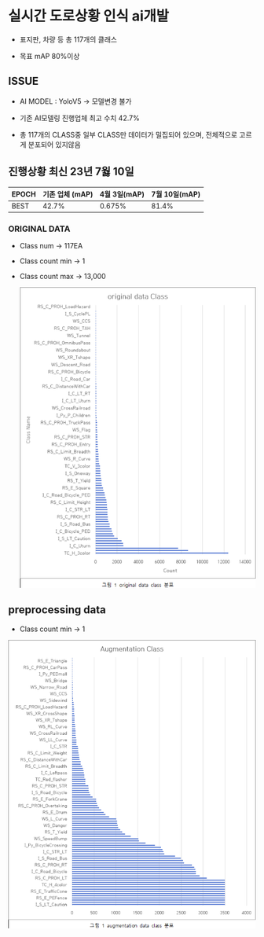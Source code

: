 # 실시간 도로상황 인식 ai개발

- 표지판, 차량 등 총 117개의 클래스

- 목표 mAP 80%이상

## ISSUE


- AI MODEL : YoloV5 -> 모델변경 불가

- 기존 AI모델링 진행업체 최고 수치 42.7%

- 총 117개의 CLASS중 일부 CLASS만 데이터가 밀집되어 있으며, 전체적으로 고르게 분포되어 있지않음
  


## 진행상황 최신 23년 7웛 10일

| EPOCH | 기존 업체 (mAP) | 4월 3일(mAP)        | 7월 10일(mAP)      |
| ----- | --------------  | ------------------- |------------------- |
| BEST  | 42.7%           | 0.675%              | 81.4%              |

### ORIGINAL DATA

- Class num -> 117EA

- Class count min -> 1

- Class count max -> 13,000

    ![original_class](https://github.com/Ztrillion/object_detection/blob/master/plots/original_class.png)




## preprocessing data

- Class count min -> 1

![prep_class](https://github.com/Ztrillion/object_detection/blob/master/plots/prep_class.png)

